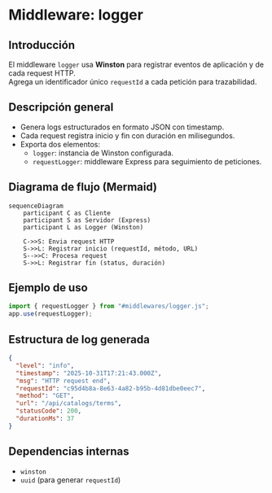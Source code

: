 # Middleware: logger

## Introducción

El middleware `logger` usa **Winston** para registrar eventos de aplicación y de cada request HTTP.  
Agrega un identificador único `requestId` a cada petición para trazabilidad.

## Descripción general

- Genera logs estructurados en formato JSON con timestamp.  
- Cada request registra inicio y fin con duración en milisegundos.  
- Exporta dos elementos:
  - `logger`: instancia de Winston configurada.
  - `requestLogger`: middleware Express para seguimiento de peticiones.

## Diagrama de flujo (Mermaid)

```mermaid
sequenceDiagram
    participant C as Cliente
    participant S as Servidor (Express)
    participant L as Logger (Winston)

    C->>S: Envia request HTTP
    S->>L: Registrar inicio (requestId, método, URL)
    S-->>C: Procesa request
    S->>L: Registrar fin (status, duración)
```

## Ejemplo de uso

```js
import { requestLogger } from "#middlewares/logger.js";
app.use(requestLogger);
```

## Estructura de log generada

```json
{
  "level": "info",
  "timestamp": "2025-10-31T17:21:43.000Z",
  "msg": "HTTP request end",
  "requestId": "c95d4b8a-8e63-4a82-b95b-4d81dbe0eec7",
  "method": "GET",
  "url": "/api/catalogs/terms",
  "statusCode": 200,
  "durationMs": 37
}
```

## Dependencias internas

- `winston`
- `uuid` (para generar `requestId`)
